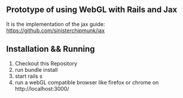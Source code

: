 ## Prototype of using WebGL with Rails and Jax
It is the implementation of the jax guide:
https://github.com/sinisterchipmunk/jax

## Installation && Running
1. Checkout this Repository
2. run bundle install
3. start rails s
4. run a webGL compatible browser like firefox or chrome on http://localhost:3000/

